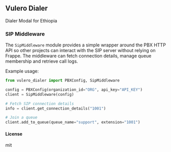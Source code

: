 ## Vulero Dialer

Dialer Modal for Ethiopia

### SIP Middleware

The `SipMiddleware` module provides a simple wrapper around the PBX HTTP API so
other projects can interact with the SIP server without relying on Frappe.  The
middleware can fetch connection details, manage queue membership and retrieve
call logs.

Example usage:

```python
from vulero_dialer import PBXConfig, SipMiddleware

config = PBXConfig(organization_id="ORG", api_key="API_KEY")
client = SipMiddleware(config)

# Fetch SIP connection details
info = client.get_connection_details("1001")

# Join a queue
client.add_to_queue(queue_name="support", extension="1001")
```

#### License

mit
